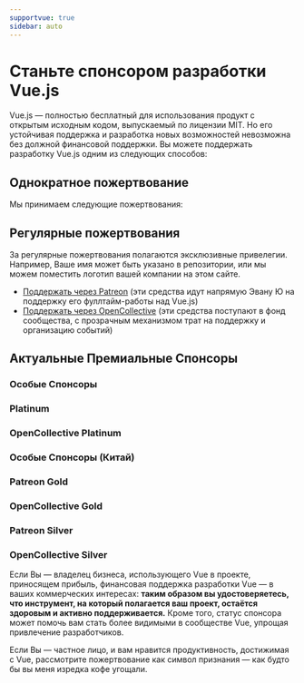 ```yaml
---
supportvue: true
sidebar: auto
---
```


# Станьте спонсором разработки Vue.js

Vue.js — полностью бесплатный для использования продукт с открытым исходным кодом, выпускаемый по лицензии MIT.
Но его устойчивая поддержка и разработка новых возможностей невозможна без должной финансовой поддержки.
Вы можете поддержать разработку Vue.js одним из следующих способов:

## Однократное пожертвование

Мы принимаем следующие пожертвования:

<support-Coins />

## Регулярные пожертвования

За регулярные пожертвования полагаются эксклюзивные привелегии. Например, Ваше имя может быть указано в репозитории,
или мы можем поместить логотип вашей компании на этом сайте.

- [Поддержать через Patreon](https://www.patreon.com/evanyou) (эти средства идут напрямую Эвану Ю на поддержку его фуллтайм-работы над Vue.js)
- [Поддержать через OpenCollective](https://opencollective.com/vuejs) (эти средства поступают в фонд сообщества, с прозрачным механизмом трат на поддержку и организацию событий)

## Актуальные Премиальные Спонсоры

### Особые Спонсоры

<support-SponsorGroup group="special_sponsors" class="platinum" />

### Platinum

<support-SponsorGroup group="platinum_sponsors" class="platinum" />

### OpenCollective Platinum

<support-OpenCollectiveGroup group="platinum" />

### Особые Спонсоры (Китай)

<support-SponsorGroup group="platinum_sponsors_china" class="platinum" />

### Patreon Gold

<support-SponsorGroup group="gold_sponsors" class="patreon-sponsors sponsor-section" />

### OpenCollective Gold

<support-OpenCollectiveGroup group="gold" />

### Patreon Silver

<support-SponsorGroup group="silver_sponsors" class="patreon-sponsors sponsor-section" />

### OpenCollective Silver

<support-OpenCollectiveGroup group="silver" />

Если Вы — владелец бизнеса, использующего Vue в проекте, приносящем прибыль, финансовая поддержка разработки Vue — в ваших коммерческих интересах:
**таким образом вы удостоверяетесь, что инструмент, на который полагается ваш проект, остаётся здоровым и активно поддерживается.**
Кроме того, статус спонсора может помочь вам стать более видимыми в сообществе Vue, упрощая привлечение разработчиков.

Если Вы — частное лицо, и вам нравится продуктивность, достижимая с Vue, рассмотрите пожертвование как символ признания — как будто бы вы меня изредка кофе угощали.
